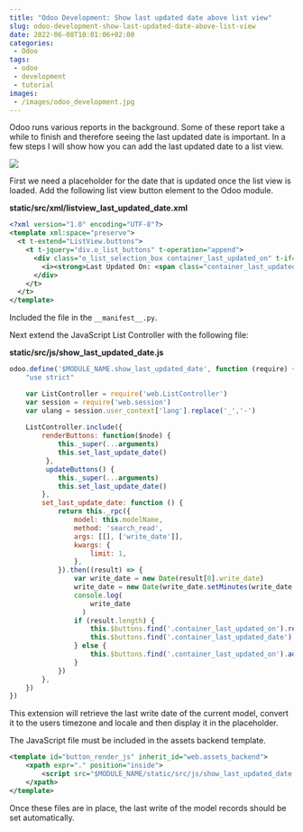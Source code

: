 ```yaml
---
title: "Odoo Development: Show last updated date above list view"
slug: odoo-development-show-last-updated-date-above-list-view
date: 2022-06-08T10:01:06+02:00
categories:
 - Odoo
tags:
 - odoo
 - development
 - tutorial
images:
 - /images/odoo_development.jpg
---
```


Odoo runs various reports in the background. Some of these report take a while to finish and therefore seeing the last updated date is important. In a few steps I will show how you can add the last updated date to a list view.

![](/images/odoo-development-last-updated.png)

<!--more-->

First we need a placeholder for the date that is updated once the list view is loaded. Add the following list view button element to the Odoo module.

**static/src/xml/listview_last_updated_date.xml**

```xml
<?xml version="1.0" encoding="UTF-8"?>
<template xml:space="preserve">
  <t t-extend="ListView.buttons">
    <t t-jquery="div.o_list_buttons" t-operation="append">
      <div class="o_list_selection_box container_last_updated_on" t-if="widget.modelName == 'critical.forecast'">
        <i><strong>Last Updated On: <span class="container_last_updated_date"/></strong></i>
      </div>
    </t>
  </t>
</template>
```

Included the file in the `__manifest__.py`.

Next extend the JavaScript List Controller with the following file:

**static/src/js/show_last_updated_date.js**

```js
odoo.define('$MODULE_NAME.show_last_updated_date', function (require) {
    "use strict"

    var ListController = require('web.ListController')
    var session = require('web.session')
    var ulang = session.user_context['lang'].replace('_','-')
    
    ListController.include({
        renderButtons: function($node) {
            this._super(...arguments)
            this.set_last_update_date()
         },
         updateButtons() {
            this._super(...arguments)
            this.set_last_update_date()
        },
        set_last_update_date: function () {
            return this._rpc({
                model: this.modelName,
                method: 'search_read',
                args: [[], ['write_date']],
                kwargs: {
                    limit: 1,
                },
            }).then((result) => {
                var write_date = new Date(result[0].write_date)
                write_date = new Date(write_date.setMinutes(write_date.getMinutes() - write_date.getTimezoneOffset()))
                console.log(
                    write_date
                  )
                if (result.length) {
                    this.$buttons.find('.container_last_updated_on').removeClass('d-none')
                    this.$buttons.find('.container_last_updated_date').text(write_date.toLocaleString(ulang))
                } else {
                    this.$buttons.find('.container_last_updated_on').addClass('d-none')
                }
            })
        },
    })
})

```

This extension will retrieve the last write date of the current model, convert it to the users timezone and locale and then display it in the placeholder.

The JavaScript file must be included in the assets backend template.

```xml
<template id="button_render_js" inherit_id="web.assets_backend">
	<xpath expr="." position="inside">
		<script src="$MODULE_NAME/static/src/js/show_last_updated_date.js" type="text/javascript"/>
	</xpath>
</template>
```

Once these files are in place, the last write of the model records should be set automatically.